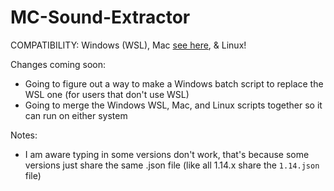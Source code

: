 # MC-Sound-Extractor

COMPATIBILITY: Windows (WSL), Mac [see here](https://minecraft.gamepedia.com/Tutorials/Sound_directory#Extracting_Minecraft_Music_On_Mac), & Linux!

Changes coming soon:
  - Going to figure out a way to make a Windows batch script to replace the WSL one (for users that don't use WSL)
  - Going to merge the Windows WSL, Mac, and Linux scripts together so it can run on either system

Notes:
  - I am aware typing in some versions don't work, that's because some versions just share the same .json file (like all 1.14.x share the `1.14.json` file)
